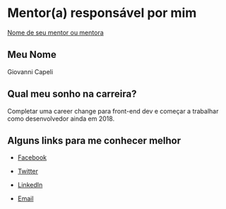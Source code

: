 # Mentor(a) responsável por mim

[Nome de seu mentor ou mentora](/profiles/mentors/profiles/perfil_do_seu_mentor_ou_mentora.md)

## Meu Nome

Giovanni Capeli

## Qual meu sonho na carreira?

Completar uma career change para front-end dev e começar a trabalhar como desenvolvedor ainda em 2018.

## Alguns links para me conhecer melhor

- [Facebook](https://www.facebook.com/dionnicapeli)

- [Twitter](https://twitter.com/giovannicapeli)

- [LinkedIn](https://www.linkedin.com/in/giovannicapeli/)

- [Email](mailto:capeli.andreas@gmail.com)
